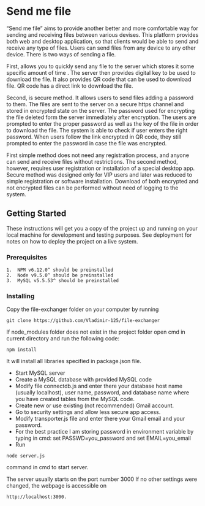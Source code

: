 # Send me file

“Send me file” aims to provide another better and more comfortable way for sending and receiving files between various devises. This platform provides both web and desktop application, so that clients would be able to send and receive any type of files. Users can send files from any device to any other device. There is two ways of sending a file. 

First, allows you to quickly send any file to the server which stores it some specific amount of time . The server then provides digital key to be used to download the file. It also provides QR code that can be used to download file. QR code has a direct link to download the file.

Second, is secure method. It allows users to send files adding a password to them. The files are sent to the server on a secure https channel and stored in encrypted state on the server. The password used for encrypting the file deleted form the server immediately after encryption. The users are prompted to enter the proper password as well as the key of the file in order to download the file. The system is able to check if user enters the right password. When users follow the link encrypted in QR code, they still prompted to enter the password in case the file was encrypted. 

First simple method does not need any registration process, and anyone can send and receive files without restrictions. The second method, however, requires user registration or installation of a special desktop app. Secure method was designed only for VIP users and later was reduced to simple registration or software installation. Download of both encrypted and not encrypted files can be performed without need of logging to the system.


## Getting Started

These instructions will get you a copy of the project up and running on your local machine for development and testing purposes. See deployment for notes on how to deploy the project on a live system.

### Prerequisites


```
1.	NPM v6.12.0^ should be preinstalled
2.	Node v9.5.0^ should be preinstalled
3.	MySQL v5.5.53^ should be preinstalled
```

### Installing
Copy the file-exchanger folder on your computer by running
```
git clone https://github.com/Vladimir-125/file-exchanger
```

If node_modules folder does not exist in the project folder open cmd in current directory and run the following code: 
```
npm install
``` 
It will install all libraries specified in package.json file.

- Start MySQL server
- Create a MySQL database with provided MySQL code
- Modify file connectdb.js and enter there your database host name (usually localhost), user name, password, and database name where you have created tables from the MySQL code.
- Create new or use existing (not recommended) Gmail account.
- Go to security settings and allow less secure app access.
- Modify transporter.js file and enter there your Gmail email and your password.
- For the best practice I am storing password in environment variable by typing in cmd: set PASSWD=you_password and set EMAIL=you_email
- Run 
```
node server.js
``` 
command in cmd to start server.

The server usually starts on the port number 3000
If no other settings were changed, the webpage is accessible on 
```
http://localhost:3000. 
```